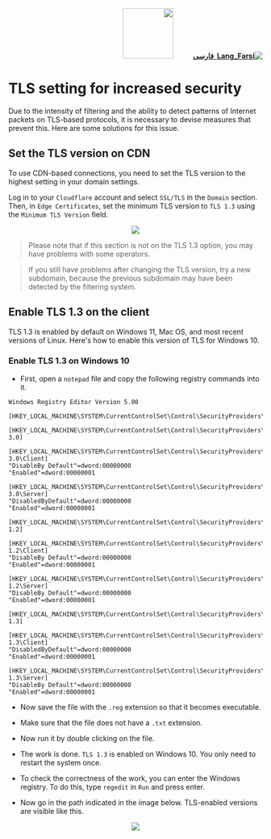 <div dir="rtl" markdown="1">

[**![Lang_Farsi](https://user-images.githubusercontent.com/125398461/234186932-52f1fa82-52c6-417f-8b37-08fe9250a55f.png) &nbsp;فارسی**](https://github.com/hiddify/hiddify-config/wiki/%D8%AA%D9%86%D8%B8%DB%8C%D9%85-TLS-%D8%A8%D8%B1%D8%A7%DB%8C-%D8%A7%D9%81%D8%B2%D8%A7%DB%8C%D8%B4-%D8%A7%D9%85%D9%86%DB%8C%D8%AA)&nbsp;&nbsp;&nbsp;&nbsp;&nbsp;&nbsp;&nbsp;&nbsp;&nbsp;&nbsp;<a href="https://github.com/hiddify/hiddify-config/wiki/All-tutorials-and-videos"><img width="100" src="https://github.com/hiddify/hiddify-config/assets/125398461/8ac5b906-105c-4b98-acf5-0e12e39e33f6" /></a>
</div>

# TLS setting for increased security
Due to the intensity of filtering and the ability to detect patterns of Internet packets on TLS-based protocols, it is necessary to devise measures that prevent this. Here are some solutions for this issue.

## Set the TLS version on CDN

To use CDN-based connections, you need to set the TLS version to the highest setting in your domain settings.

Log in to your `Cloudflare` account and select `SSL/TLS` in the `Domain` section. Then, in `Edge Certificates`, set the minimum TLS version to `TLS 1.3` using the `Minimum TLS Version` field.

<div align=center>

![](https://user-images.githubusercontent.com/125398461/243977858-69edd121-028f-43f5-87ca-35cb5be00c0f.png)


</div>

> Please note that if this section is not on the TLS 1.3 option, you may have problems with some operators.

> If you still have problems after changing the TLS version, try a new subdomain, because the previous subdomain may have been detected by the filtering system.

## Enable TLS 1.3 on the client

TLS 1.3 is enabled by default on Windows 11, Mac OS, and most recent versions of Linux. Here's how to enable this version of TLS for Windows 10.

### Enable TLS 1.3 on Windows 10

- First, open a `notepad` file and copy the following registry commands into it.

```
Windows Registry Editor Version 5.00

[HKEY_LOCAL_MACHINE\SYSTEM\CurrentControlSet\Control\SecurityProviders\SCHANNEL\Protocols]

[HKEY_LOCAL_MACHINE\SYSTEM\CurrentControlSet\Control\SecurityProviders\SCHANNEL\Protocols\SSL 3.0]

[HKEY_LOCAL_MACHINE\SYSTEM\CurrentControlSet\Control\SecurityProviders\SCHANNEL\Protocols\SSL 3.0\Client]
"DisableBy Default"=dword:00000000
"Enabled"=dword:00000001

[HKEY_LOCAL_MACHINE\SYSTEM\CurrentControlSet\Control\SecurityProviders\SCHANNEL\Protocols\SSL 3.0\Server]
"DisabledByDefault"=dword:00000000
"Enabled"=dword:00000001

[HKEY_LOCAL_MACHINE\SYSTEM\CurrentControlSet\Control\SecurityProviders\SCHANNEL\Protocols\TLS 1.2]

[HKEY_LOCAL_MACHINE\SYSTEM\CurrentControlSet\Control\SecurityProviders\SCHANNEL\Protocols\TLS 1.2\Client]
"DisableBy Default"=dword:00000000
"Enabled"=dword:00000001

[HKEY_LOCAL_MACHINE\SYSTEM\CurrentControlSet\Control\SecurityProviders\SCHANNEL\Protocols\TLS 1.2\Server]
"DisableBy Default"=dword:00000000
"Enabled"=dword:00000001

[HKEY_LOCAL_MACHINE\SYSTEM\CurrentControlSet\Control\SecurityProviders\SCHANNEL\Protocols\TLS 1.3]

[HKEY_LOCAL_MACHINE\SYSTEM\CurrentControlSet\Control\SecurityProviders\SCHANNEL\Protocols\TLS 1.3\Client]
"DisabledByDefault"=dword:00000000
"Enabled"=dword:00000001

[HKEY_LOCAL_MACHINE\SYSTEM\CurrentControlSet\Control\SecurityProviders\SCHANNEL\Protocols\TLS 1.3\Server]
"DisableBy Default"=dword:00000000
"Enabled"=dword:00000001

```
- Now save the file with the `.reg` extension so that it becomes executable.

- Make sure that the file does not have a `.txt` extension.

- Now run it by double clicking on the file.

- The work is done. `TLS 1.3` is enabled on Windows 10. You only need to restart the system once.

- To check the correctness of the work, you can enter the Windows registry. To do this, type `regedit` in `Run` and press enter.

- Now go in the path indicated in the image below. TLS-enabled versions are visible like this.

<div align=center>


![](https://user-images.githubusercontent.com/125398461/243984337-53b259f3-267a-4e7f-90b2-8f5ce3a216ca.png)

</div>
